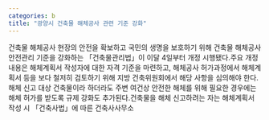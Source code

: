 ```yaml
---
categories: b
title: "광양시 건축물 해체공사 관련 기준 강화"
---
```

건축물 해체공사 현장의 안전을 확보하고 국민의 생명을 보호하기 위해 건축물 해체공사 안전관리 기준을 강화하는 「건축물관리법」이 이달 4일부터 개정 시행됐다.주요 개정내용은 해체계획서 작성자에 대한 자격 기준을 마련하고, 해체공사 허가과정에서 해체계획서 등을 보다 철저히 검토하기 위해 지방 건축위원회에서 해당 사항을 심의해야 한다.해체 신고 대상 건축물이라 하더라도 주변 여건상 안전한 해체를 위해 필요한 경우에는 해체 허가를 받도록 규제 강화도 추가된다.건축물을 해체 신고하려는 자는 해체계획서 작성 시 「건축사법」에 따른 건축사사무소
